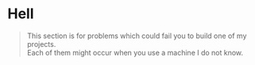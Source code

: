 # Hell
> This section is for problems which could fail you to build one of my projects.  
> Each of them might occur when you use a machine I do not know.